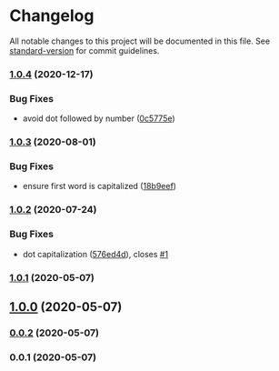 # Changelog

All notable changes to this project will be documented in this file. See [standard-version](https://github.com/conventional-changelog/standard-version) for commit guidelines.

### [1.0.4](https://github.com/Kikobeats/microsoft-capitalize/compare/v1.0.3...v1.0.4) (2020-12-17)


### Bug Fixes

* avoid dot followed by number ([0c5775e](https://github.com/Kikobeats/microsoft-capitalize/commit/0c5775ebb8700e349e620d652811d05fdf338bab))

### [1.0.3](https://github.com/Kikobeats/microsoft-capitalize/compare/v1.0.2...v1.0.3) (2020-08-01)


### Bug Fixes

* ensure first word is capitalized ([18b9eef](https://github.com/Kikobeats/microsoft-capitalize/commit/18b9eef4eac0faa5d714d89446da27e2f2375357))

### [1.0.2](https://github.com/Kikobeats/microsoft-capitalize/compare/v1.0.1...v1.0.2) (2020-07-24)


### Bug Fixes

* dot capitalization ([576ed4d](https://github.com/Kikobeats/microsoft-capitalize/commit/576ed4db09dd5c3bb5f6d1d54fc793765fbaa7b8)), closes [#1](https://github.com/Kikobeats/microsoft-capitalize/issues/1)

### [1.0.1](https://github.com/Kikobeats/microsoft-capitalize/compare/v1.0.0...v1.0.1) (2020-05-07)

## [1.0.0](https://github.com/Kikobeats/microsoft-capitalize/compare/v0.0.2...v1.0.0) (2020-05-07)

### [0.0.2](https://github.com/Kikobeats/microsoft-capitalize/compare/v0.0.1...v0.0.2) (2020-05-07)

### 0.0.1 (2020-05-07)
